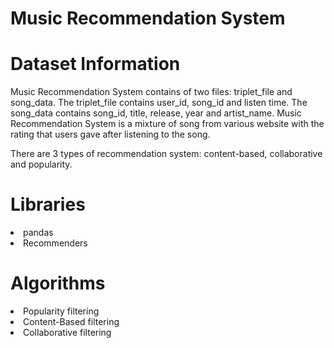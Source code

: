 # Music Recommendation System

# Dataset Information

Music Recommendation System contains of two files: triplet_file and song_data. The triplet_file contains user_id, song_id and listen time. The song_data contains song_id, title, release, year and artist_name. Music Recommendation System is a mixture of song from various website with the rating that users gave after listening to the song.

There are 3 types of recommendation system: content-based, collaborative and popularity.

# Libraries

<li>pandas
<li>Recommenders

# Algorithms

<li>Popularity filtering
<li>Content-Based filtering
<li>Collaborative filtering
